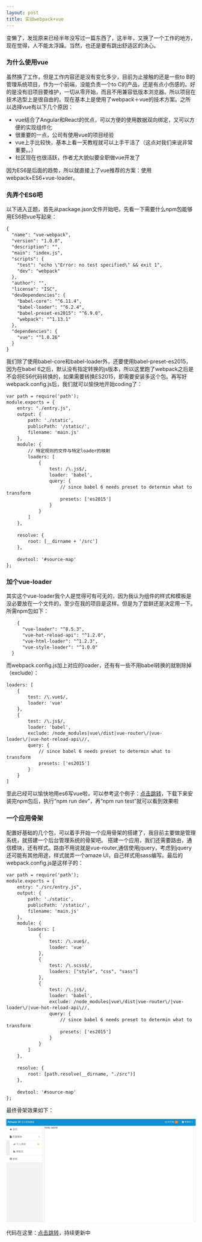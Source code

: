```yaml
---
layout: post
title: 实战webpack+vue
---
```


变懒了，发现原来已经半年没写过一篇东西了，这半年，又换了一个工作的地方，现在觉得，人不能太浮躁。当然，也还是要有跳出舒适区的决心。

### 为什么使用vue
虽然换了工作，但是工作内容还是没有变化多少，目前为止接触的还是一些to B的管理系统项目，作为一个前端，没能负责一个to C的产品，还是有点小伤感的。好的是没有旧项目要维护，一切从零开始，而且不用兼容低版本浏览器。所以项目在技术选型上是很自由的。现在基本上是使用了webpack＋vue的技术方案。之所以选择vue有以下几个原因：

* vue结合了Angular和React的优点，可以方便的使用数据双向绑定，又可以方便的实现组件化
* 很重要的一点，公司有使用vue的项目经验
* vue上手比较快，基本上看一天教程就可以上手干活了（这点对我们来说非常重要。。）
* 社区现在也很活跃，作者尤大貌似要全职做vue开发了

因为ES6是后面的趋势，所以就直接上了vue推荐的方案：使用webpack+ES6+vue-loader。

### 先弄个ES6吧
以下进入正题，首先从package.json文件开始吧，先看一下需要什么npm包能够用ES6把vue写起来：

```
{
  "name": "vue-webpack",
  "version": "1.0.0",
  "description": "",
  "main": "index.js",
  "scripts": {
    "test": "echo \"Error: no test specified\" && exit 1",
    "dev": "webpack"
  },
  "author": "",
  "license": "ISC",
  "devDependencies": {
    "babel-core": "^6.11.4",
    "babel-loader": "^6.2.4",
    "babel-preset-es2015": "^6.9.0",
    "webpack": "^1.13.1"
  },
  "dependencies": {
    "vue": "^1.0.26"
  }
}
```

我们除了使用babel-core和babel-loader外，还要使用babel-preset-es2015，因为在babel 6之后，默认没有指定转换的js版本，所以这里跑了webpack之后是不会将ES6代码转换的，如果需要转换ES2015，即需要安装多这个包。再写好webpack.config.js后，我们就可以愉快地开始coding了：

```
var path = require('path');
module.exports = {
    entry: "./entry.js",
    output: {
        path: './static',
        publicPath: '/static/',
        filename: 'main.js'
    },
    module: {
        // 特定规则的文件与特定loader的映射
        loaders: [
            {
                test: /\.js$/,
                loader: 'babel',
                query: {
                    // since babel 6 needs preset to determin what to transform
                    presets: ['es2015']
                }
            }
        ]
    },

    resolve: {
        root: [__dirname + '/src']
    },

    devtool: '#source-map'
};
```

### 加个vue-loader
其实这个vue-loader我个人是觉得可有可无的，因为我认为组件的样式和模板是没必要放在一个文件的，至少在我的项目是这样。但是为了尝鲜还是决定用一下。
所需npm包如下：

```
    {
      "vue-loader": "^8.5.3",
      "vue-hot-reload-api": "^1.2.0",
      "vue-html-loader": "^1.2.3",
      "vue-style-loader": "^1.0.0"
  }
```

而webpack.config.js加上对应的loader，还有有一些不用babel转换的就剔除掉（exclude）：

```
loaders: [
    {
        test: /\.vue$/,
        loader: 'vue'
    },
    {
        test: /\.js$/,
        loader: 'babel',
        exclude: /node_modules|vue\/dist|vue-router\/|vue-loader\/|vue-hot-reload-api\//,
        query: {
            // since babel 6 needs preset to determin what to transform
            presets: ['es2015']
        }
    }
]
```

至此已经可以愉快地用es6写vue啦，可以参考这个例子：[点击跳转](https://github.com/plusice/vue-app/tree/v1.0)，下载下来安装完npm包后，执行“npm run dev”，再“npm run test”就可以看到效果啦



### 一个应用骨架
配置好基础的几个包，可以着手开始一个应用骨架的搭建了，我目前主要做是管理系统，就搭建一个后台管理系统的骨架吧。
搭建一个应用，我们还需要路由，通信模块，还有样式。路由不用说就是vue-router,通信使用jquery，考虑到jquery还可能有其他用途，样式就弄一个amaze UI，自己样式用sass编写。最后的webpack.config.js是这样子的：

```
var path = require('path');
module.exports = {
    entry: "./src/entry.js",
    output: {
        path: './static',
        publicPath: '/static/',
        filename: 'main.js'
    },
    module: {
        loaders: [
            {
                test: /\.vue$/,
                loader: 'vue'
            },
            {
                test: /\.scss$/,
                loaders: ["style", "css", "sass"] 
            },
            {
                test: /\.js$/,
                loader: 'babel',
                exclude: /node_modules|vue\/dist|vue-router\/|vue-loader\/|vue-hot-reload-api\//,
                query: {
                    // since babel 6 needs preset to determin what to transform
                    presets: ['es2015']
                }
            }
        ]
    },

    resolve: {
        root: [path.resolve(__dirname, "./src")]
    },

    devtool: '#source-map'
};
```

最终骨架效果如下：

![图片](/img/resource/amazeui.png)

代码在这里：[点击跳转](https://github.com/plusice/vue-app)，持续更新中
